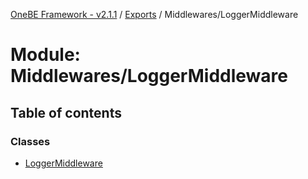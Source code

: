 [OneBE Framework - v2.1.1](../README.md) / [Exports](../modules.md) / Middlewares/LoggerMiddleware

# Module: Middlewares/LoggerMiddleware

## Table of contents

### Classes

- [LoggerMiddleware](../classes/Middlewares_LoggerMiddleware.LoggerMiddleware.md)
